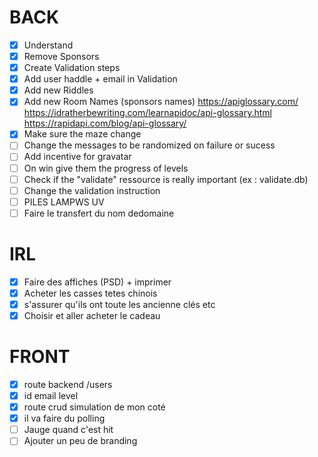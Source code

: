 # BACK
- [x] Understand
- [x] Remove Sponsors
- [x] Create Validation steps
- [x] Add user haddle + email in Validation
- [x] Add new Riddles
- [x] Add new Room Names (sponsors names) https://apiglossary.com/ https://idratherbewriting.com/learnapidoc/api-glossary.html https://rapidapi.com/blog/api-glossary/
- [x] Make sure the maze change 
- [ ] Change the messages to be randomized on failure or sucess
- [ ] Add incentive for gravatar
- [ ] On win give them the progress of levels
- [ ] Check if the "validate" ressource is really important (ex : validate.db)
- [ ] Change the validation instruction
- [ ] PILES LAMPWS UV
- [ ] Faire le transfert du nom dedomaine 

# IRL
- [X] Faire des affiches (PSD) + imprimer
- [X] Acheter les casses tetes chinois
- [X] s'assurer qu'ils ont toute les ancienne clés etc
- [X] Choisir et aller acheter le cadeau

# FRONT
- [x] route backend /users
- [x] id email level
- [x] route crud simulation de mon coté
- [x] il va faire du polling
- [ ] Jauge quand c'est hit 
- [ ] Ajouter un peu de branding
